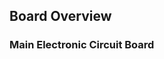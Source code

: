 ## Board Overview

### Main Electronic Circuit Board 

<rk-img
  src="/assets/images/datasheet/rak7258/board_overview.jpg"
  width="100%"
  figure-number="1"
  caption="RAK7258 Micro Gateway Circuit Board"
/>

